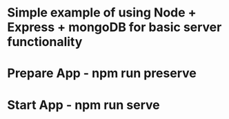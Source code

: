 # Simple example of using Node + Express + mongoDB for basic server functionality
# Prepare App - npm run preserve
# Start App - npm run serve
